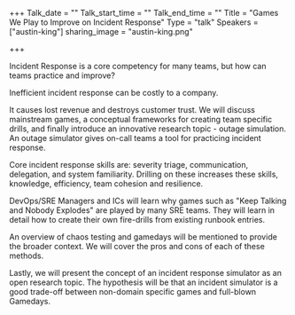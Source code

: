 +++
Talk_date = ""
Talk_start_time = ""
Talk_end_time = ""
Title = "Games We Play to Improve on Incident Response"
Type = "talk"
Speakers = ["austin-king"]
sharing_image = "austin-king.png"

+++

Incident Response is a core competency for many teams, but how can teams practice and improve? 

Inefficient incident response can be costly to a company. 

It causes lost revenue and destroys customer trust. We will discuss mainstream games, a conceptual frameworks for creating team specific drills, and finally introduce an innovative research topic - outage simulation. An outage simulator gives on-call teams a tool for practicing incident response. 

Core incident response skills are: severity triage, communication, delegation, and system familiarity. Drilling on these increases these skills, knowledge, efficiency, team cohesion and resilience. 

DevOps/SRE Managers and ICs will learn why games such as "Keep Talking and Nobody Explodes" are played by many SRE teams. They will learn in detail how to create their own fire-drills from existing runbook entries. 

An overview of chaos testing and gamedays will be mentioned to provide the broader context. We will cover the pros and cons of each of these methods. 

Lastly, we will present the concept of an incident response simulator as an open research topic. The hypothesis will be that an incident simulator is a good trade-off between non-domain specific games and full-blown Gamedays. 

<div id="presentation-embed-38966533"></div>
<script src='https://slideslive.com/embed_presentation.js'></script>
<script>
    embed = new SlidesLiveEmbed('presentation-embed-38966533', {
        presentationId: '38966533',
        autoPlay: false, // change to true to autoplay the embedded presentation
        verticalEnabled: true
    });
</script>